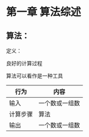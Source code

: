 # 第一章 算法综述

## 算法：

定义：

良好的计算过程

算法可以看作是一种工具

| 行为     | 内容           |
| -------- | -------------- |
| 输入     | 一个数或一组数 |
| 计算步骤 | 算法           |
| 输出     | 一个数或一组数 |

